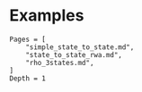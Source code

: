 # Examples

```@contents
Pages = [
    "simple_state_to_state.md",
    "state_to_state_rwa.md",
    "rho_3states.md",
]
Depth = 1
```

